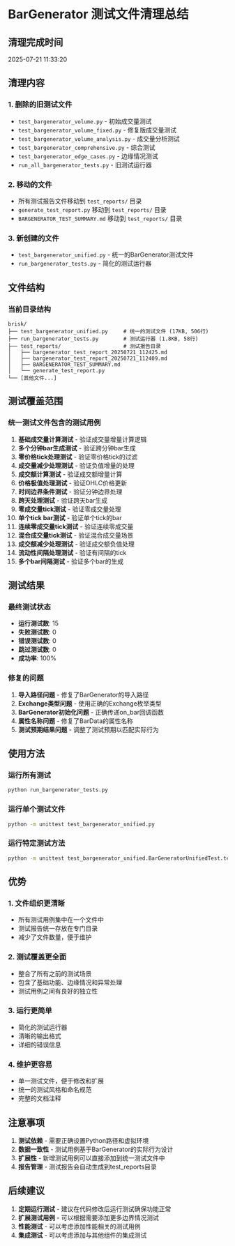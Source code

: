 # BarGenerator 测试文件清理总结

## 清理完成时间
2025-07-21 11:33:20

## 清理内容

### 1. 删除的旧测试文件
- `test_bargenerator_volume.py` - 初始成交量测试
- `test_bargenerator_volume_fixed.py` - 修复版成交量测试
- `test_bargenerator_volume_analysis.py` - 成交量分析测试
- `test_bargenerator_comprehensive.py` - 综合测试
- `test_bargenerator_edge_cases.py` - 边缘情况测试
- `run_all_bargenerator_tests.py` - 旧测试运行器

### 2. 移动的文件
- 所有测试报告文件移动到 `test_reports/` 目录
- `generate_test_report.py` 移动到 `test_reports/` 目录
- `BARGENERATOR_TEST_SUMMARY.md` 移动到 `test_reports/` 目录

### 3. 新创建的文件
- `test_bargenerator_unified.py` - 统一的BarGenerator测试文件
- `run_bargenerator_tests.py` - 简化的测试运行器

## 文件结构

### 当前目录结构
```
brisk/
├── test_bargenerator_unified.py     # 统一的测试文件 (17KB, 506行)
├── run_bargenerator_tests.py        # 测试运行器 (1.8KB, 58行)
├── test_reports/                    # 测试报告目录
│   ├── bargenerator_test_report_20250721_112425.md
│   ├── bargenerator_test_report_20250721_112409.md
│   ├── BARGENERATOR_TEST_SUMMARY.md
│   └── generate_test_report.py
└── [其他文件...]
```

## 测试覆盖范围

### 统一测试文件包含的测试用例
1. **基础成交量计算测试** - 验证成交量增量计算逻辑
2. **多个分钟bar生成测试** - 验证跨分钟bar生成
3. **零价格tick处理测试** - 验证零价格tick的过滤
4. **成交量减少处理测试** - 验证负值增量的处理
5. **成交额计算测试** - 验证成交额增量计算
6. **价格极值处理测试** - 验证OHLC价格更新
7. **时间边界条件测试** - 验证分钟边界处理
8. **跨天处理测试** - 验证跨天bar生成
9. **零成交量tick测试** - 验证零成交量处理
10. **单个tick bar测试** - 验证单个tick的bar
11. **连续零成交量tick测试** - 验证连续零成交量
12. **混合成交量tick测试** - 验证混合成交量场景
13. **成交额减少处理测试** - 验证成交额负值处理
14. **流动性间隔处理测试** - 验证有间隔的tick
15. **多个bar间隔测试** - 验证多个bar的生成

## 测试结果

### 最终测试状态
- **运行测试数**: 15
- **失败测试数**: 0
- **错误测试数**: 0
- **跳过测试数**: 0
- **成功率**: 100%

### 修复的问题
1. **导入路径问题** - 修复了BarGenerator的导入路径
2. **Exchange类型问题** - 使用正确的Exchange枚举类型
3. **BarGenerator初始化问题** - 正确传递on_bar回调函数
4. **属性名称问题** - 修复了BarData的属性名称
5. **测试预期结果问题** - 调整了测试预期以匹配实际行为

## 使用方法

### 运行所有测试
```bash
python run_bargenerator_tests.py
```

### 运行单个测试文件
```bash
python -m unittest test_bargenerator_unified.py
```

### 运行特定测试方法
```bash
python -m unittest test_bargenerator_unified.BarGeneratorUnifiedTest.test_basic_volume_calculation
```

## 优势

### 1. 文件组织更清晰
- 所有测试用例集中在一个文件中
- 测试报告统一存放在专门目录
- 减少了文件数量，便于维护

### 2. 测试覆盖更全面
- 整合了所有之前的测试场景
- 包含了基础功能、边缘情况和异常处理
- 测试用例之间有良好的独立性

### 3. 运行更简单
- 简化的测试运行器
- 清晰的输出格式
- 详细的错误信息

### 4. 维护更容易
- 单一测试文件，便于修改和扩展
- 统一的测试风格和命名规范
- 完整的文档注释

## 注意事项

1. **测试依赖** - 需要正确设置Python路径和虚拟环境
2. **数据一致性** - 测试用例基于BarGenerator的实际行为设计
3. **扩展性** - 新增测试用例可以直接添加到统一测试文件中
4. **报告管理** - 测试报告会自动生成到test_reports目录

## 后续建议

1. **定期运行测试** - 建议在代码修改后运行测试确保功能正常
2. **扩展测试用例** - 可以根据需要添加更多边界情况测试
3. **性能测试** - 可以考虑添加性能相关的测试用例
4. **集成测试** - 可以考虑添加与其他组件的集成测试 